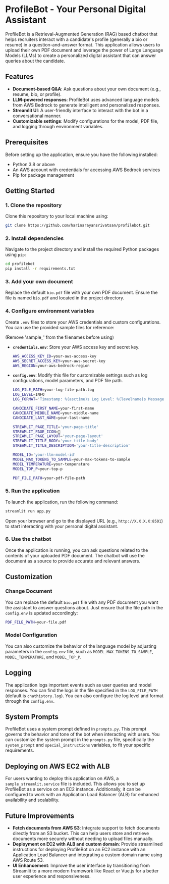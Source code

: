 # ProfileBot - Your Personal Digital Assistant

ProfileBot is a Retrieval-Augmented Generation (RAG) based chatbot that helps recruiters interact with a candidate's profile (generally a bio or resume) in a question-and-answer format.
This application allows users to upload their own PDF document and leverage the power of Large Language Models (LLMs) to create a personalized digital assistant that can answer queries about the candidate.

## Features
- **Document-based Q&A**: Ask questions about your own document (e.g., resume, bio, or profile).
- **LLM-powered responses**: ProfileBot uses advanced language models from AWS Bedrock to generate intelligent and personalized responses.
- **Streamlit UI**: A user-friendly interface to interact with the bot in a conversational manner.
- **Customizable settings**: Modify configurations for the model, PDF file, and logging through environment variables.

## Prerequisites
Before setting up the application, ensure you have the following installed:
- Python 3.8 or above
- An AWS account with credentials for accessing AWS Bedrock services
- Pip for package management

## Getting Started

### 1. Clone the repository
Clone this repository to your local machine using:
```bash
git clone https://github.com/harinarayansrivatsan/profilebot.git
```

### 2. Install dependencies
Navigate to the project directory and install the required Python packages using `pip`:
```bash
cd profilebot
pip install -r requirements.txt
```

### 3. Add your own document
Replace the default `bio.pdf` file with your own PDF document. Ensure the file is named `bio.pdf` and located in the project directory.

### 4. Configure environment variables
Create `.env` files to store your AWS credentials and custom configurations. You can use the provided sample files for reference:

(Remove 'sample_' from the filenames before using)

- **`credentials.env`**: Store your AWS access key and secret key.

    ```bash
    AWS_ACCESS_KEY_ID=your-aws-access-key
    AWS_SECRET_ACCESS_KEY=your-aws-secret-key
    AWS_REGION=your-aws-bedrock-region
    ```

- **`config.env`**: Modify this file for customizable settings such as log configurations, model parameters, and PDF file path.

    ```bash
    LOG_FILE_PATH=your-log-file-path.log
    LOG_LEVEL=INFO
    LOG_FORMAT='Timestamp: %(asctime)s Log Level: %(levelname)s Message: %(message)s'

    CANDIDATE_FIRST_NAME=your-first-name
    CANDIDATE_MIDDLE_NAME=your-middle-name
    CANDIDATE_LAST_NAME=your-last-name

    STREAMLIT_PAGE_TITLE='your-page-title'
    STREAMLIT_PAGE_ICON=📝
    STREAMLIT_PAGE_LAYOUT='your-page-layout'
    STREAMLIT_TITLE_BODY='your-title-body'
    STREAMLIT_TITLE_DESCRIPTION='your-title-description'

    MODEL_ID='your-llm-model-id'
    MODEL_MAX_TOKENS_TO_SAMPLE=your-max-tokens-to-sample
    MODEL_TEMPERATURE=your-temperature
    MODEL_TOP_P=your-top-p

    PDF_FILE_PATH=your-pdf-file-path
    ```

### 5. Run the application
To launch the application, run the following command:
```bash
streamlit run app.py
```
Open your browser and go to the displayed URL (e.g., `http://X.X.X.X:8501`) to start interacting with your personal digital assistant.

### 6. Use the chatbot
Once the application is running, you can ask questions related to the contents of your uploaded PDF document. The chatbot will use the document as a source to provide accurate and relevant answers.

## Customization

### Change Document
You can replace the default `bio.pdf` file with any PDF document you want the assistant to answer questions about. Just ensure that the file path in the `config.env` is updated accordingly:

```bash
PDF_FILE_PATH=your-file.pdf
```

### Model Configuration
You can also customize the behavior of the language model by adjusting parameters in the `config.env` file, such as `MODEL_MAX_TOKENS_TO_SAMPLE`, `MODEL_TEMPERATURE`, and `MODEL_TOP_P`.

## Logging
The application logs important events such as user queries and model responses. You can find the logs in the file specified in the `LOG_FILE_PATH` (default is `chathistory.log`). You can also configure the log level and format through the `config.env`.

## System Prompts
ProfileBot uses a system prompt defined in `prompts.py`. This prompt governs the behavior and tone of the bot when interacting with users. You can customize the system prompt in the `prompts.py` file, specifically the `system_prompt` and `special_instructions` variables, to fit your specific requirements.

## Deploying on AWS EC2 with ALB
For users wanting to deploy this application on AWS, a `sample_streamlit.service` file is included. This allows you to set up ProfileBot as a service on an EC2 instance. Additionally, it can be configured to work with an Application Load Balancer (ALB) for enhanced availability and scalability.

## Future Improvements
- **Fetch documents from AWS S3**: Integrate support to fetch documents directly from an S3 bucket. This can help users store and retrieve documents more securely without needing to upload files manually.
- **Deployment on EC2 with ALB and custom domain**: Provide streamlined instructions for deploying ProfileBot on an EC2 instance with an Application Load Balancer and integrating a custom domain name using AWS Route 53.
- **UI Enhancement**: Improve the user interface by transitioning from Streamlit to a more modern framework like React or Vue.js for a better user experience and responsiveness.

